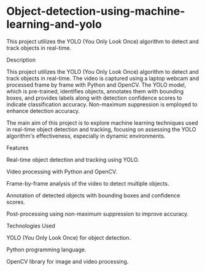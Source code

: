 # Object-detection-using-machine-learning-and-yolo
This project utilizes the YOLO (You Only Look Once) algorithm to detect and track objects in real-time.

Description

This project utilizes the YOLO (You Only Look Once) algorithm to detect and track objects in real-time. The video is captured using a laptop webcam and processed frame by frame with Python and OpenCV. The YOLO model, which is pre-trained, identifies objects, annotates them with bounding boxes, and provides labels along with detection confidence scores to indicate classification accuracy. Non-maximum suppression is employed to enhance detection accuracy.

The main aim of this project is to explore machine learning techniques used in real-time object detection and tracking, focusing on assessing the YOLO algorithm's effectiveness, especially in dynamic environments.

Features

Real-time object detection and tracking using YOLO.

Video processing with Python and OpenCV.

Frame-by-frame analysis of the video to detect multiple objects.

Annotation of detected objects with bounding boxes and confidence scores.

Post-processing using non-maximum suppression to improve accuracy.

Technologies Used

YOLO (You Only Look Once) for object detection.

Python programming language.

OpenCV library for image and video processing.
